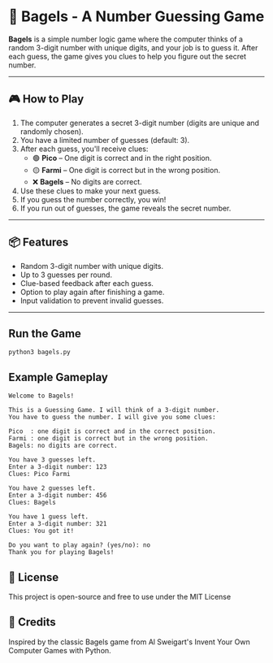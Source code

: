 # 🧠 Bagels - A Number Guessing Game

**Bagels** is a simple number logic game where the computer thinks of a random 3-digit number with unique digits, and your job is to guess it. After each guess, the game gives you clues to help you figure out the secret number.

---

## 🎮 How to Play

1. The computer generates a secret 3-digit number (digits are unique and randomly chosen).
2. You have a limited number of guesses (default: 3).
3. After each guess, you'll receive clues:
   - 🟢 **Pico** – One digit is correct and in the right position.
   - 🟡 **Farmi** – One digit is correct but in the wrong position.
   - ❌ **Bagels** – No digits are correct.
4. Use these clues to make your next guess.
5. If you guess the number correctly, you win!
6. If you run out of guesses, the game reveals the secret number.

---

## 📦 Features

- Random 3-digit number with unique digits.
- Up to 3 guesses per round.
- Clue-based feedback after each guess.
- Option to play again after finishing a game.
- Input validation to prevent invalid guesses.

---

## Run the Game

```
python3 bagels.py

```
## Example Gameplay

```
Welcome to Bagels!

This is a Guessing Game. I will think of a 3-digit number.
You have to guess the number. I will give you some clues:

Pico  : one digit is correct and in the correct position.
Farmi : one digit is correct but in the wrong position.
Bagels: no digits are correct.

You have 3 guesses left.
Enter a 3-digit number: 123
Clues: Pico Farmi

You have 2 guesses left.
Enter a 3-digit number: 456
Clues: Bagels

You have 1 guess left.
Enter a 3-digit number: 321
Clues: You got it!

Do you want to play again? (yes/no): no
Thank you for playing Bagels!
```

## 📄 License

This project is open-source and free to use under the MIT License

## 🙌 Credits

Inspired by the classic Bagels game from Al Sweigart's Invent Your Own Computer Games with Python.
